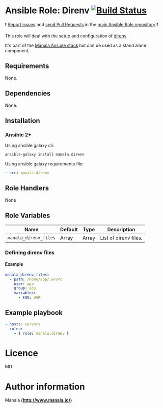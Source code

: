 # Ansible Role: Direnv [![Build Status](https://travis-ci.org/manala/ansible-role-direnv.svg?branch=master)](https://travis-ci.org/manala/ansible-role-direnv)

:exclamation: [Report issues](https://github.com/manala/ansible-roles/issues) and [send Pull Requests](https://github.com/manala/ansible-roles/pulls) in the [main Ansible Role repository](https://github.com/manala/ansible-roles) :exclamation:

This role will deal with the setup and configuration of [direnv](https://github.com/direnv/direnv).

It's part of the [Manala Ansible stack](http://www.manala.io) but can be used as a stand alone component.

## Requirements

None.

## Dependencies

None.

## Installation

### Ansible 2+

Using ansible galaxy cli:

```bash
ansible-galaxy install manala.direnv
```

Using ansible galaxy requirements file:

```yaml
- src: manala.direnv
```

## Role Handlers

None

## Role Variables

| Name                                      | Default | Type        | Description                                                 |
| ----------------------------------------- | ------- | ----------- | ----------------------------------------------------------- |
| `manala_direnv_files`                     | Array   | Array       | List of direnv files.                                       |

### Defining direnv files

#### Example

```yaml
manala_direnv_files:
  - path: /home/app/.envrc
    user: app
    group: app
    variables:
      - FOO: BAR
```

## Example playbook

```yaml
- hosts: servers
  roles:
    - { role: manala.direnv }
```

# Licence

MIT

# Author information

Manala [**(http://www.manala.io/)**](http://www.manala.io)
